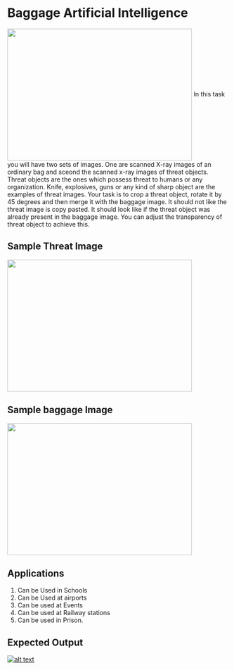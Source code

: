 # Baggage Artificial Intelligence
<img align = "center" width = "420"  height = "300" src = "https://github.com/varun7860/Artificial-Intelligence/blob/main/Image%20Processing/Baggage%20AI/Assets/Baggage.gif">
In this task you will have two sets of images. One are scanned X-ray images of an ordinary bag and sceond the scanned x-ray
images of threat objects. Threat objects are the ones which possess threat to humans or any organization. Knife, explosives, guns or
any kind of sharp object are the examples of threat images. Your task is to crop a threat object, rotate it by 45 degrees and then 
merge it with the baggage image. It should not like the threat image is copy pasted. It should look like if the threat object was 
already present in the baggage image. You can adjust the transparency of threat object to achieve this.

## Sample Threat Image

<img align = "center" width = "420"  height = "300" src = "">

## Sample baggage Image

<img align = "center" width = "420"  height = "300" src = "">

## Applications 
1. Can be Used in Schools
2. Can be Used at airports
3. Can be used at Events
4. Can be used at Railway stations
5. Can be used in Prison.


## Expected Output
[![alt text][1]][2]

[1]: https://github.com/varun7860/Artificial-Intelligence/blob/main/Image%20Processing/Dino%20T-Rex%20Game%20Using%20Gesture%20Recognition/Assets/Output.png
[2]: https://youtu.be/Jr3z_QA5mb0
